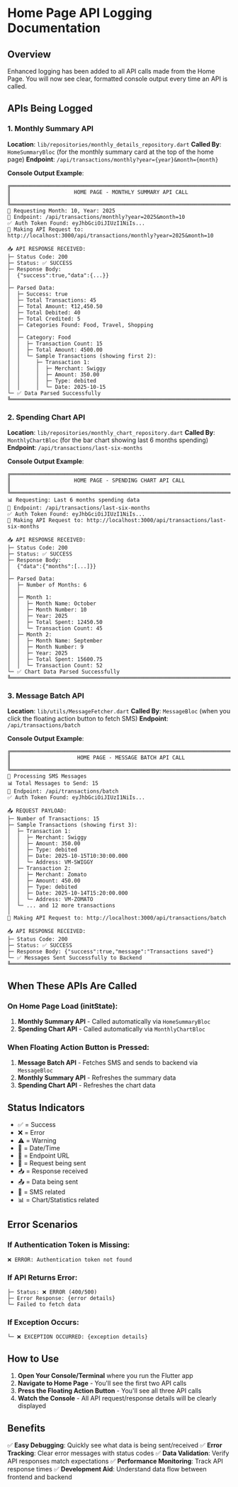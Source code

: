 # Home Page API Logging Documentation

## Overview
Enhanced logging has been added to all API calls made from the Home Page. You will now see clear, formatted console output every time an API is called.

## APIs Being Logged

### 1. Monthly Summary API
**Location**: `lib/repositories/monthly_details_repository.dart`
**Called By**: `HomeSummaryBloc` (for the monthly summary card at the top of the home page)
**Endpoint**: `/api/transactions/monthly?year={year}&month={month}`

**Console Output Example**:
```
╔════════════════════════════════════════════════════════════════════════════╗
║                    HOME PAGE - MONTHLY SUMMARY API CALL                    ║
╚════════════════════════════════════════════════════════════════════════════╝
📅 Requesting Month: 10, Year: 2025
🔗 Endpoint: /api/transactions/monthly?year=2025&month=10
✅ Auth Token Found: eyJhbGciOiJIUzI1NiIs...
🚀 Making API Request to: http://localhost:3000/api/transactions/monthly?year=2025&month=10

📥 API RESPONSE RECEIVED:
├─ Status Code: 200
├─ Status: ✅ SUCCESS
├─ Response Body:
│  {"success":true,"data":{...}}
│
├─ Parsed Data:
│  ├─ Success: true
│  ├─ Total Transactions: 45
│  ├─ Total Amount: ₹12,450.50
│  ├─ Total Debited: 40
│  ├─ Total Credited: 5
│  ├─ Categories Found: Food, Travel, Shopping
│  │
│  ├─ Category: Food
│  │  ├─ Transaction Count: 15
│  │  ├─ Total Amount: 4500.00
│  │  └─ Sample Transactions (showing first 2):
│  │     ├─ Transaction 1:
│  │     │  ├─ Merchant: Swiggy
│  │     │  ├─ Amount: 350.00
│  │     │  ├─ Type: debited
│  │     │  └─ Date: 2025-10-15
└─ ✅ Data Parsed Successfully
╚════════════════════════════════════════════════════════════════════════════╝
```

### 2. Spending Chart API
**Location**: `lib/repositories/monthly_chart_repository.dart`
**Called By**: `MonthlyChartBloc` (for the bar chart showing last 6 months spending)
**Endpoint**: `/api/transactions/last-six-months`

**Console Output Example**:
```
╔════════════════════════════════════════════════════════════════════════════╗
║                    HOME PAGE - SPENDING CHART API CALL                     ║
╚════════════════════════════════════════════════════════════════════════════╝
📊 Requesting: Last 6 months spending data
🔗 Endpoint: /api/transactions/last-six-months
✅ Auth Token Found: eyJhbGciOiJIUzI1NiIs...
🚀 Making API Request to: http://localhost:3000/api/transactions/last-six-months

📥 API RESPONSE RECEIVED:
├─ Status Code: 200
├─ Status: ✅ SUCCESS
├─ Response Body:
│  {"data":{"months":[...]}}
│
├─ Parsed Data:
│  ├─ Number of Months: 6
│  │
│  ├─ Month 1:
│  │  ├─ Month Name: October
│  │  ├─ Month Number: 10
│  │  ├─ Year: 2025
│  │  ├─ Total Spent: 12450.50
│  │  └─ Transaction Count: 45
│  ├─ Month 2:
│  │  ├─ Month Name: September
│  │  ├─ Month Number: 9
│  │  ├─ Year: 2025
│  │  ├─ Total Spent: 15600.75
│  │  └─ Transaction Count: 52
└─ ✅ Chart Data Parsed Successfully
╚════════════════════════════════════════════════════════════════════════════╝
```

### 3. Message Batch API
**Location**: `lib/utils/MessageFetcher.dart`
**Called By**: `MessageBloc` (when you click the floating action button to fetch SMS)
**Endpoint**: `/api/transactions/batch`

**Console Output Example**:
```
╔════════════════════════════════════════════════════════════════════════════╗
║                     HOME PAGE - MESSAGE BATCH API CALL                     ║
╚════════════════════════════════════════════════════════════════════════════╝
📱 Processing SMS Messages
📊 Total Messages to Send: 15
🔗 Endpoint: /api/transactions/batch
✅ Auth Token Found: eyJhbGciOiJIUzI1NiIs...

📤 REQUEST PAYLOAD:
├─ Number of Transactions: 15
├─ Sample Transactions (showing first 3):
│  ├─ Transaction 1:
│  │  ├─ Merchant: Swiggy
│  │  ├─ Amount: 350.00
│  │  ├─ Type: debited
│  │  ├─ Date: 2025-10-15T10:30:00.000
│  │  └─ Address: VM-SWIGGY
│  ├─ Transaction 2:
│  │  ├─ Merchant: Zomato
│  │  ├─ Amount: 450.00
│  │  ├─ Type: debited
│  │  ├─ Date: 2025-10-14T15:20:00.000
│  │  └─ Address: VM-ZOMATO
│  └─ ... and 12 more transactions
│
🚀 Making API Request to: http://localhost:3000/api/transactions/batch

📥 API RESPONSE RECEIVED:
├─ Status Code: 200
├─ Status: ✅ SUCCESS
├─ Response Body: {"success":true,"message":"Transactions saved"}
└─ ✅ Messages Sent Successfully to Backend
╚════════════════════════════════════════════════════════════════════════════╝
```

## When These APIs Are Called

### On Home Page Load (initState):
1. **Monthly Summary API** - Called automatically via `HomeSummaryBloc`
2. **Spending Chart API** - Called automatically via `MonthlyChartBloc`

### When Floating Action Button is Pressed:
1. **Message Batch API** - Fetches SMS and sends to backend via `MessageBloc`
2. **Monthly Summary API** - Refreshes the summary data
3. **Spending Chart API** - Refreshes the chart data

## Status Indicators

- ✅ = Success
- ❌ = Error
- ⚠️ = Warning
- 📅 = Date/Time
- 🔗 = Endpoint URL
- 🚀 = Request being sent
- 📥 = Response received
- 📤 = Data being sent
- 📱 = SMS related
- 📊 = Chart/Statistics related

## Error Scenarios

### If Authentication Token is Missing:
```
❌ ERROR: Authentication token not found
```

### If API Returns Error:
```
├─ Status: ❌ ERROR (400/500)
├─ Error Response: {error details}
└─ Failed to fetch data
```

### If Exception Occurs:
```
└─ ❌ EXCEPTION OCCURRED: {exception details}
```

## How to Use

1. **Open Your Console/Terminal** where you run the Flutter app
2. **Navigate to Home Page** - You'll see the first two API calls
3. **Press the Floating Action Button** - You'll see all three API calls
4. **Watch the Console** - All API request/response details will be clearly displayed

## Benefits

✅ **Easy Debugging**: Quickly see what data is being sent/received
✅ **Error Tracking**: Clear error messages with status codes
✅ **Data Validation**: Verify API responses match expectations
✅ **Performance Monitoring**: Track API response times
✅ **Development Aid**: Understand data flow between frontend and backend
